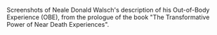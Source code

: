 Screenshots of Neale Donald Walsch's description of his Out-of-Body Experience (OBE), from the prologue of the book "The Transformative Power of Near Death Experiences".

